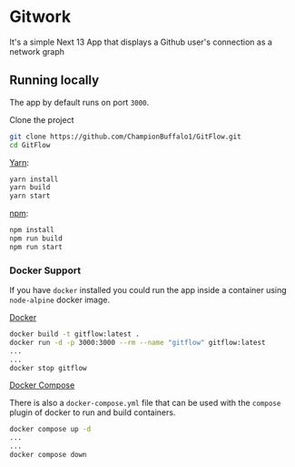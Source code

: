 # Gitwork

It's a simple Next 13 App that displays a Github user's connection as a network graph

## Running locally

The app by default runs on port `3000`.

Clone the project

```bash
git clone https://github.com/ChampionBuffalo1/GitFlow.git
cd GitFlow
```

[Yarn](https://yarnpkg.com/):

```bash
yarn install
yarn build
yarn start
```

[npm](https://docs.npmjs.com/downloading-and-installing-node-js-and-npm#checking-your-version-of-npm-and-nodejs):

```bash
npm install
npm run build
npm run start
```

### Docker Support

If you have `docker` installed you could run the app inside a container using `node-alpine` docker image.

[Docker](https://www.docker.com/)

```bash
docker build -t gitflow:latest .
docker run -d -p 3000:3000 --rm --name "gitflow" gitflow:latest
...
...
docker stop gitflow
```

[Docker Compose](https://docs.docker.com/compose/)

There is also a `docker-compose.yml` file that can be used with the `compose` plugin of docker to run and build containers.

```bash
docker compose up -d
...
...
docker compose down
```
